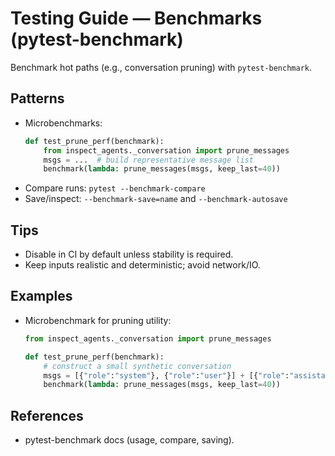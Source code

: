 # Testing Guide — Benchmarks (pytest-benchmark)

Benchmark hot paths (e.g., conversation pruning) with `pytest-benchmark`.

## Patterns
- Microbenchmarks:
  ```python
  def test_prune_perf(benchmark):
      from inspect_agents._conversation import prune_messages
      msgs = ...  # build representative message list
      benchmark(lambda: prune_messages(msgs, keep_last=40))
  ```
- Compare runs: `pytest --benchmark-compare`
- Save/inspect: `--benchmark-save=name` and `--benchmark-autosave`

## Tips
- Disable in CI by default unless stability is required.
- Keep inputs realistic and deterministic; avoid network/IO.

## Examples
- Microbenchmark for pruning utility:
  ```python
  from inspect_agents._conversation import prune_messages

  def test_prune_perf(benchmark):
      # construct a small synthetic conversation
      msgs = [{"role":"system"}, {"role":"user"}] + [{"role":"assistant","content":"x"}] * 100
      benchmark(lambda: prune_messages(msgs, keep_last=40))
  ```

## References
- pytest-benchmark docs (usage, compare, saving).

